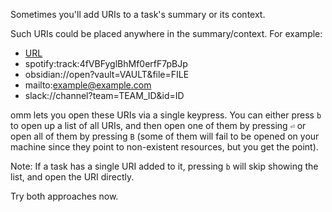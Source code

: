 Sometimes you'll add URIs to a task's summary or its context.
		
Such URIs could be placed anywhere in the summary/context. For example:

- [URL](https://c.xkcd.com/random/comic)
- spotify:track:4fVBFyglBhMf0erfF7pBJp
- obsidian://open?vault=VAULT&file=FILE
- mailto:example@example.com
- slack://channel?team=TEAM_ID&id=ID

omm lets you open these URIs via a single keypress. You can either press `b` to
open up a list of all URIs, and then open one of them by pressing `⏎` or open
all of them by pressing `B` (some of them will fail to be opened on your machine
since they point to non-existent resources, but you get the point).

Note: If a task has a single URI added to it, pressing `b` will skip showing the
list, and open the URI directly.

Try both approaches now.

